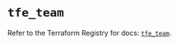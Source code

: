 # `tfe_team`

Refer to the Terraform Registry for docs: [`tfe_team`](https://registry.terraform.io/providers/hashicorp/tfe/0.63.0/docs/resources/team).
